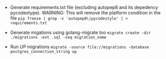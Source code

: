 - Generate requirements.txt file (excluding autopep8 and its depedency pycodestype). WARNING: This will remove the platform condition in the file
  `pip freeze | grep -v 'autopep8\|pycodestyle' | > requirements.txt`

- Generate migations using golang-migrate too
  `migrate create -dir ./migrations -ext .sql -seq migration_name`

- Run UP migrations
  `migrate -source file://migrations -database postgres_connection_string up`

